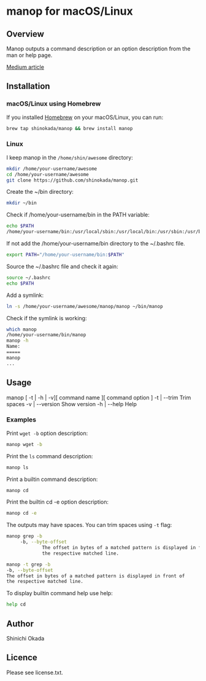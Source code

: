 # manop for macOS/Linux

## Overview

Manop outputs a command description or an option description from the man or help page.

[Medium article](https://medium.com/mkdir-awesome/how-to-use-manop-to-print-only-selected-content-from-the-man-page-11309b9efa38)

## Installation

### macOS/Linux using Homebrew

If you installed [Homebrew](https://brew.sh/) on your macOS/Linux, you can run:

```sh
brew tap shinokada/manop && brew install manop
```

### Linux

I keep manop in the `/home/shin/awesome` directory:

```sh
mkdir /home/your-username/awesome
cd /home/your-username/awesome
git clone https://github.com/shinokada/manop.git
```

Create the ~/bin directory:

```sh
mkdir ~/bin
```

Check if /home/your-username/bin in the PATH variable:

```sh
echo $PATH
/home/your-username/bin:/usr/local/sbin:/usr/local/bin:/usr/sbin:/usr/bin:/sbin:/bin:/usr/games:/usr/local/games:/snap/bin
```

If not add the /home/your-username/bin directory to the ~/.bashrc file.

```sh
export PATH="/home/your-username/bin:$PATH"
```

Source the ~/.bashrc file and check it again:

```sh
source ~/.bashrc
echo $PATH
```

Add a symlink:

```sh
ln -s /home/your-username/awesome/manop/manop ~/bin/manop
```

Check if the symlink is working:

```sh
which manop
/home/your-username/bin/manop
manop -h
Name:
=====
manop
...
```

## Usage

manop [ -t | -h | -v][ command name ][ command option ]
    -t | --trim    Trim spaces
    -v | --version Show version
    -h | --help    Help

### Examples

Print `wget -b` option description:

```sh
manop wget -b
```

Print the `ls` command description:

```sh
manop ls
```

Print a builtin command description:

```sh
manop cd
```

Print the builtin cd -e option description:

```sh
manop cd -e
```

The outputs may have spaces. You can trim spaces using `-t` flag:

```sh
manop grep -b
     -b, --byte-offset
             The offset in bytes of a matched pattern is displayed in front of
             the respective matched line.

manop -t grep -b
-b, --byte-offset
The offset in bytes of a matched pattern is displayed in front of
the respective matched line.
```

To display builtin command help use help:

```sh
help cd
```

## Author

Shinichi Okada

## Licence

Please see license.txt.
